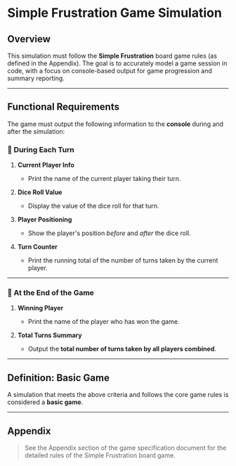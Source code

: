 # Simple Frustration Game Simulation 

## Overview

This simulation must follow the **Simple Frustration** board game rules (as defined in the Appendix). The goal is to accurately model a game session in code, with a focus on console-based output for game progression and summary reporting.

---

## Functional Requirements

The game must output the following information to the **console** during and after the simulation:

### 🔁 During Each Turn

1. **Current Player Info**
    - Print the name of the current player taking their turn.

2. **Dice Roll Value**
    - Display the value of the dice roll for that turn.

3. **Player Positioning**
    - Show the player's position *before* and *after* the dice roll.

4. **Turn Counter**
    - Print the running total of the number of turns taken by the current player.

---

### 🏁 At the End of the Game

1. **Winning Player**
    - Print the name of the player who has won the game.

2. **Total Turns Summary**
    - Output the **total number of turns taken by all players combined**.

---

## Definition: Basic Game

A simulation that meets the above criteria and follows the core game rules is considered a **basic game**.

---

## Appendix

> See the Appendix section of the game specification document for the detailed rules of the Simple Frustration board game.
